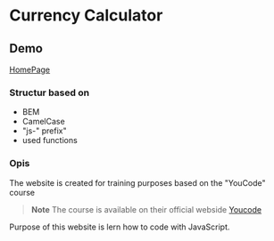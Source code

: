 # Currency Calculator
## Demo
[HomePage](https://p27wasylik.github.io/CurrencyCalc/)

### Structur based on

- BEM
- CamelCase
- "js-" prefix"
- used functions

### Opis

The website is created for training purposes based on the "YouCode" course

> **Note** The course is available on their official webside [Youcode](https://yyoucode.pl)

Purpose of this website is lern how to code with JavaScript.